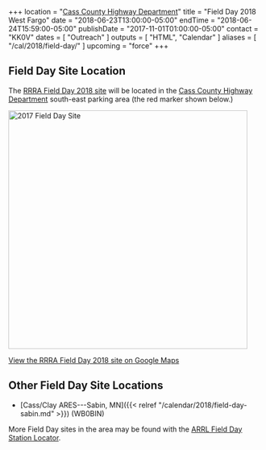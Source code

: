 +++
location = "[Cass County Highway Department](/places/cass-county-highway-department/)"
title = "Field Day 2018 West Fargo"
date = "2018-06-23T13:00:00-05:00"
endTime = "2018-06-24T15:59:00-05:00"
publishDate = "2017-11-01T01:00:00-05:00"
contact = "KK0V"
dates = [ "Outreach" ]
outputs = [ "HTML", "Calendar" ]
aliases = [ "/cal/2018/field-day/" ]
upcoming = "force"
+++
## Field Day Site Location

The [RRRA Field Day 2018 site](https://www.google.com/maps/place/46%C2%B052'28.9%22N+96%C2%B055'10.3%22W/@46.8747819,-96.9205021,1303m/data=!3m1!1e3!4m5!3m4!1s0x0:0x0!8m2!3d46.874694!4d-96.919525?hl=en-US) will be located in the
[Cass County Highway Department](/places/cass-county-highway-department/)
south-east parking area (the red marker shown below.)

<a data-flickr-embed="true" href="https://www.flickr.com/photos/147076354@N03/34609732591/in/dateposted-public/" title="2017 Field Day Site"><img src="https://c1.staticflickr.com/5/4172/34609732591_016d02837b_o.jpg" width="474" height="474" alt="2017 Field Day Site"></a><script async src="//embedr.flickr.com/assets/client-code.js" charset="utf-8"></script>

[View the RRRA Field Day 2018 site on Google Maps](https://www.google.com/maps/place/46%C2%B052'28.9%22N+96%C2%B055'10.3%22W/@46.8747819,-96.9205021,1303m/data=!3m1!1e3!4m5!3m4!1s0x0:0x0!8m2!3d46.874694!4d-96.919525?hl=en-US)

## Other Field Day Site Locations

* [Cass/Clay ARES---Sabin, MN]({{< relref "/calendar/2018/field-day-sabin.md" >}}) (WB0BIN)

More Field Day sites in the area may be found with the 
[ARRL Field Day Station Locator](http://www.arrl.org/field-day-locator).
